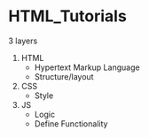 # HTML_Tutorials

3 layers
1. HTML
    - Hypertext Markup Language
    - Structure/layout
2. CSS
    - Style
3. JS
    - Logic
    - Define Functionality